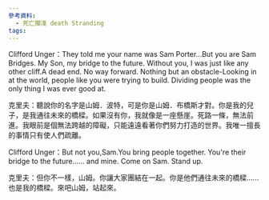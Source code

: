 ```yaml
---
參考資料:
  - 死亡擱淺 death Stranding
tags:
---
```

Clifford Unger：They told me your name was Sam Porter...But you are Sam Bridges.
My Son, my bridge to the future. Without you, I was just like any other cliff.A dead end. No way forward. Nothing but an obstacle-Looking in at the world, people like you were trying to build. Dividing people was the only thing I was ever good at.

克里夫：聽說你的名字是山姆．波特，可是你是山姆．布橋斯才對。你是我的兒子，是我通往未來的橋樑。如果沒有你，我就像是一座懸崖。死路一條，無法前進。我眼前是個無法跨越的障礙，只能遠遠看著你們努力打造的世界。我唯一擅長的事情只有使人們疏離。

Clifford Unger：But not you,Sam.You bring people together. You're their bridge to the future...... and mine. Come on Sam. Stand up.

克里夫：但你不一樣，山姆。你讓大家團結在一起。你是他們通往未來的橋樑......也是我的橋樑。來吧山姆，站起來。